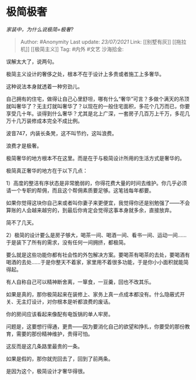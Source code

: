 # 极简极奢
*家装中，为什么说极简=极奢?*

> Author: #Anonymity
> Last update: *23/07/2021*
> Link: [[别墅有灰]] [[拖拉机]] [[极简主义]]
> Tag: #内外 #文艺
> 沙海拾金:

误解太大了，说两句。

极简主义设计的奢侈之处，根本不在于设计上多贵或者施工上多奢华。

这种说法本身就透着一种穷劲儿。

自己拥有的住宅，做得让自己心里舒坦，哪有什么“奢华”可言？多做个满天的吊顶就叫奢华了？无主灯就叫奢华了？以现在的一般住宅面积，多花个几万而已，你要享受几十年。谈得到什么奢华？尤其是北上广深，一套房子几百万上千万，多花几万十几万装修成本完全不成比例。

波音747，内装长条凳，这不叫节约，这叫浪费。

浪费才是极奢。

极简奢华的地方根本不在这里。而是在于与极简设计所用的生活方式是奢华的。

极简真正奢华的地方在于以下几点：

1）高度的整洁有序状态是非常脆弱的，你得花费大量的时间去维护。你几乎必须请一个专职的帮佣，而且这个帮佣素质要足够。这笔钱每年都要。

如果你觉得这块你自己来或者叫你妻子来更便宜，我觉得你还是别勉强了——不会算账的人会越来越穷的，到最后你肯定会觉得这事本身就多余，直接放弃。

简不了几天。

2）极简的设计要么是房子够大，喝茶一间、喝酒一间、看书一间、运动一间……于是装下了所有的需求，没有任何一间拥挤，都极简。

要么就是这些功能你都有社会性的外包解决方案。要喝茶有喝茶的去处，要喝酒有喝酒的去处……于是你整天不着家，家里用不着很多功能，于是你小小面积就能简得起。

有人自称自己可以精神断舍离，一箪食，一豆羹，回也不改其乐。

如果是真的，那你极简起来在装修上、家务上真一点成本都没有。什么隐蔽式开关、无主灯设计，对你根本是听都浪费的废话。

你的房间应该看起来像配有电饭锅的单人牢房。

问题是，这要想行得通，更贵——因为要消化自己的欲望和挣扎，你要受的那份教育，需要的那份精神维护，贵得可怕。

这反而是这几条路里最贵的一条。

如果是假的，那你就兜回去了，回到了前两条。

是因为这个，极简设计才奢华得很。

